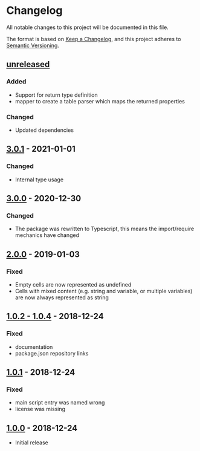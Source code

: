 # Changelog
All notable changes to this project will be documented in this file.

The format is based on [Keep a Changelog](https://keepachangelog.com/en/1.0.0/),
and this project adheres to [Semantic Versioning](https://semver.org/spec/v2.0.0.html).

## [unreleased]

### Added
- Support for return type definition
- mapper to create a table parser which maps the returned properties

### Changed
- Updated dependencies


## [3.0.1] - 2021-01-01

### Changed
- Internal type usage

## [3.0.0] - 2020-12-30

### Changed
- The package was rewritten to Typescript, this means the import/require mechanics have changed


## [2.0.0] - 2019-01-03

### Fixed
- Empty cells are now represented as undefined
- Cells with mixed content (e.g. string and variable, or multiple variables) are now always represented as string


## [1.0.2 - 1.0.4] - 2018-12-24

### Fixed
- documentation
- package.json repository links


## [1.0.1] - 2018-12-24

### Fixed
- main script entry was named wrong
- license was missing


## [1.0.0] - 2018-12-24
- Initial release

[unreleased]: https://github.com/rspieker/template-literal-table/compare/v3.0.1...HEAD
[3.0.1]: https://github.com/rspieker/template-literal-table/compare/v3.0.0...v3.0.1
[3.0.0]: https://github.com/rspieker/template-literal-table/compare/v2.0.0...v3.0.0
[2.0.0]: https://github.com/rspieker/template-literal-table/compare/v1.0.4...v2.0.0
[1.0.2 - 1.0.4]: https://github.com/rspieker/template-literal-table/compare/v1.0.1...v1.0.4
[1.0.1]: https://github.com/rspieker/template-literal-table/compare/v1.0.0...v1.0.1
[1.0.0]: https://github.com/rspieker/template-literal-table/releases/tag/v1.0.0